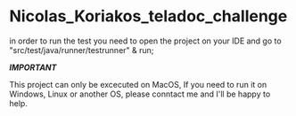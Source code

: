 # Nicolas_Koriakos_teladoc_challenge


in order to run the test you need to open the project on your IDE and go to "src/test/java/runner/testrunner" & run;

***IMPORTANT***

This project can only be excecuted on MacOS, If you need to run it on Windows, Linux or another OS, please conntact me and I'll be happy to help.

